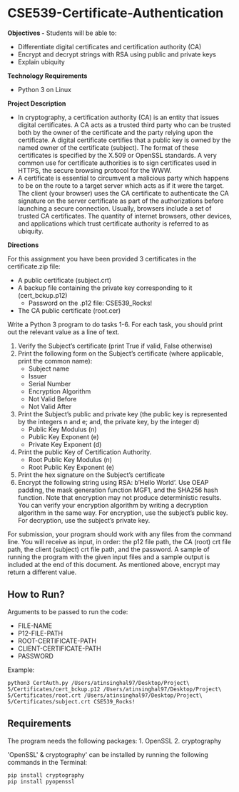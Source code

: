 # CSE539-Certificate-Authentication

**Objectives -**
Students will be able to:
- Differentiate digital certificates and certification authority (CA)
- Encrypt and decrypt strings with RSA using public and private keys
- Explain ubiquity

**Technology Requirements**
- Python 3 on Linux


**Project Description**
- In cryptography, a certification authority (CA) is an entity that issues digital certificates. A CA acts as a trusted third party who can be trusted both by the owner of the certificate and the party relying upon the certificate. A digital certificate certifies that a public key is owned by the named owner of the certificate (subject). The format of these certificates is specified by the X.509 or OpenSSL standards. A very common use for certificate authorities is to sign certificates used in HTTPS, the secure browsing protocol for the WWW.
- A certificate is essential to circumvent a malicious party which happens to be on the route to a target server which acts as if it were the target. The client (your browser) uses the CA certificate to authenticate the CA signature on the server certificate as part of the authorizations before launching a secure connection. Usually, browsers include a set of trusted CA certificates. The quantity of internet browsers, other devices, and applications which trust certificate authority is referred to as ubiquity.


**Directions**

For this assignment you have been provided 3 certificates in the certificate.zip file:

- A public certificate (subject.crt)
- A backup file containing the private key corresponding to it (cert_bckup.p12)
  - Password on the .p12 file: CSE539_Rocks!
- The CA public certificate (root.cer)

Write a Python 3 program to do tasks 1-6. For each task, you should print out the relevant value as a line of text.

1. Verify the Subject’s certificate (print True if valid, False otherwise)
2. Print the following form on the Subject’s certificate (where applicable, print the common name):
   - Subject name
   - Issuer
   - Serial Number
   - Encryption Algorithm
   - Not Valid Before
   - Not Valid After
3. Print the Subject’s public and private key (the public key is represented by the integers n and e; and, the private key, by the integer d)
   - Public Key Modulus (n)
   - Public Key Exponent (e)
   - Private Key Exponent (d)
4. Print the public Key of Certification Authority.
   - Root Public Key Modulus (n)
   - Root Public Key Exponent (e)
5. Print the hex signature on the Subject’s certificate
6. Encrypt the following string using RSA: b’Hello World’. Use OEAP padding, the mask generation function MGF1, and the SHA256 hash function. Note that encryption may not produce deterministic results. You can verify your encryption algorithm by writing a decryption algorithm in the same way. For encryption, use the subject’s public key. For decryption, use the subject’s private key.

For submission, your program should work with any files from the command line. You will receive as input, in order: the p12 file path, the CA (root) crt file path, the client (subject) crt file path, and the password. A sample of running the program with the given input files and a sample output is included at the end of this document. As mentioned above, encrypt may return a different value.


 How to Run?
------------

Arguments to be passed to run the code:
- FILE-NAME
- P12-FILE-PATH
- ROOT-CERTIFICATE-PATH
- CLIENT-CERTIFICATE-PATH
- PASSWORD

Example:
~~~
python3 CertAuth.py /Users/atinsinghal97/Desktop/Project\ 5/Certificates/cert_bckup.p12 /Users/atinsinghal97/Desktop/Project\ 5/Certificates/root.crt /Users/atinsinghal97/Desktop/Project\ 5/Certificates/subject.crt CSE539_Rocks!
~~~

Requirements
------------
The program needs the following packages:
	1. OpenSSL
	2. cryptography

'OpenSSL' & cryptography' can be installed by running the following commands in the Terminal:

	pip install cryptography
	pip install pyopenssl
